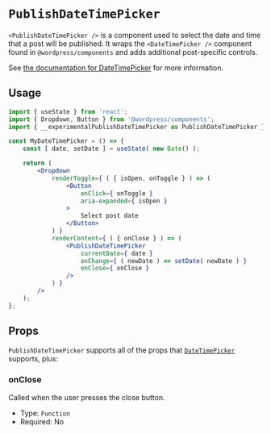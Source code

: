 # `PublishDateTimePicker`

`<PublishDateTimePicker />` is a component used to select the date and time that
a post will be published. It wraps the `<DateTimePicker />` component found in
`@wordpress/components` and adds additional post-specific controls.

See [the documentation for DateTimePicker](/packages/components/src/date-time)
for more information.

## Usage

```jsx
import { useState } from 'react';
import { Dropdown, Button } from '@wordpress/components';
import { __experimentalPublishDateTimePicker as PublishDateTimePicker } from '@wordpress/block-editor';

const MyDateTimePicker = () => {
	const [ date, setDate ] = useState( new Date() );

	return (
		<Dropdown
			renderToggle={ ( { isOpen, onToggle } ) => (
				<Button
					onClick={ onToggle }
					aria-expanded={ isOpen }
				>
					Select post date
				</Button>
			) }
			renderContent={ ( { onClose } ) => (
				<PublishDateTimePicker
					currentDate={ date }
					onChange={ ( newDate ) => setDate( newDate ) }
					onClose={ onClose }
				/>
			) }
		/>
	);
};
```

## Props

`PublishDateTimePicker` supports all of the props that
[`DateTimePicker`](/packages/components/src/date-time#Props) supports, plus:

### onClose

Called when the user presses the close button.

- Type: `Function`
- Required: No
